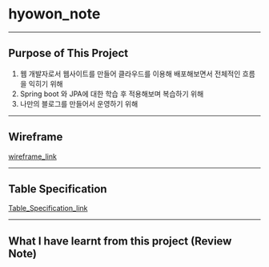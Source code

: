# hyowon_note
---
## Purpose of This Project
1. 웹 개발자로서 웹사이트를 만들어 클라우드를 이용해 배포해보면서 전체적인 흐름을 익히기 위해
2. Spring boot 와 JPA에 대한 학습 후 적용해보며 복습하기 위해
3. 나만의 블로그를 만들어서 운영하기 위해
---
## Wireframe
[wireframe_link](https://github.com/totozi/hyowon_note/blob/main/documents/wireframe.md)

---
## Table Specification
[Table_Specification_link](https://github.com/totozi/hyowon_note/blob/main/documents/datebase/table_md/table_post.md)

---
## What I have learnt from this project (Review Note)
[](https://github.com/totozi/hyowon_note/blob/main/documents/hyowon_note_review.md)